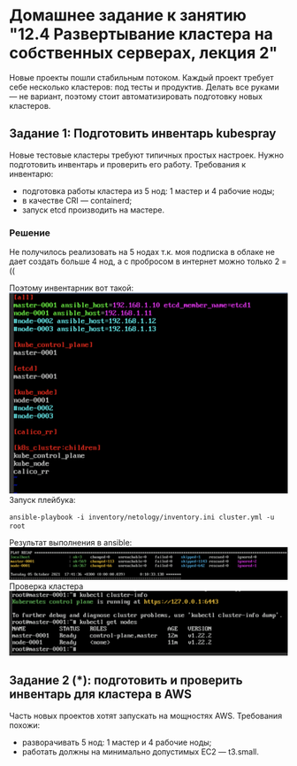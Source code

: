 # Домашнее задание к занятию "12.4 Развертывание кластера на собственных серверах, лекция 2"
Новые проекты пошли стабильным потоком. Каждый проект требует себе несколько кластеров: под тесты и продуктив. Делать все руками — не вариант, поэтому стоит автоматизировать подготовку новых кластеров.

## Задание 1: Подготовить инвентарь kubespray
Новые тестовые кластеры требуют типичных простых настроек. Нужно подготовить инвентарь и проверить его работу. Требования к инвентарю:
* подготовка работы кластера из 5 нод: 1 мастер и 4 рабочие ноды;
* в качестве CRI — containerd;
* запуск etcd производить на мастере.
### Решение

Не получилось реализовать на 5 нодах т.к. моя подписка в облаке не дает создать больше 4 нод, а с пробросом в интернет можно только 2 =((

Поэтому инвентарник вот такой:
![invent.png](invent.png)
Запуск плейбука:
```shell
ansible-playbook -i inventory/netology/inventory.ini cluster.yml -u root
```
Результат выполнения в ansible:
![ansible.png](ansible.png)
Проверка кластера
![result.png](result.png)



## Задание 2 (*): подготовить и проверить инвентарь для кластера в AWS
Часть новых проектов хотят запускать на мощностях AWS. Требования похожи:
* разворачивать 5 нод: 1 мастер и 4 рабочие ноды;
* работать должны на минимально допустимых EC2 — t3.small.
